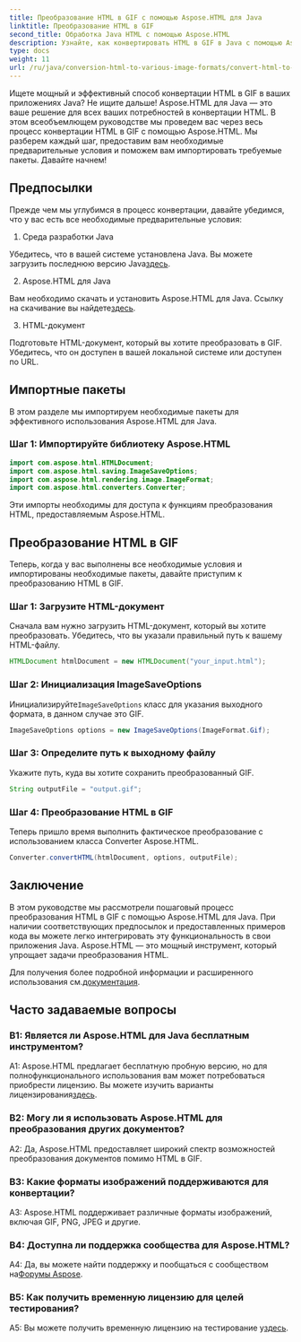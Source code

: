 ```yaml
---
title: Преобразование HTML в GIF с помощью Aspose.HTML для Java
linktitle: Преобразование HTML в GIF
second_title: Обработка Java HTML с помощью Aspose.HTML
description: Узнайте, как конвертировать HTML в GIF в Java с помощью Aspose.HTML. Полное пошаговое руководство для эффективного преобразования HTML в GIF.
type: docs
weight: 11
url: /ru/java/conversion-html-to-various-image-formats/convert-html-to-gif/
---
```

Ищете мощный и эффективный способ конвертации HTML в GIF в ваших приложениях Java? Не ищите дальше! Aspose.HTML для Java — это ваше решение для всех ваших потребностей в конвертации HTML. В этом всеобъемлющем руководстве мы проведем вас через весь процесс конвертации HTML в GIF с помощью Aspose.HTML. Мы разберем каждый шаг, предоставим вам необходимые предварительные условия и поможем вам импортировать требуемые пакеты. Давайте начнем!

## Предпосылки

Прежде чем мы углубимся в процесс конвертации, давайте убедимся, что у вас есть все необходимые предварительные условия:

1. Среда разработки Java

Убедитесь, что в вашей системе установлена Java. Вы можете загрузить последнюю версию Java[здесь](https://www.oracle.com/java/technologies/javase-downloads.html).

2. Aspose.HTML для Java

 Вам необходимо скачать и установить Aspose.HTML для Java. Ссылку на скачивание вы найдете[здесь](https://releases.aspose.com/html/java/).

3. HTML-документ

Подготовьте HTML-документ, который вы хотите преобразовать в GIF. Убедитесь, что он доступен в вашей локальной системе или доступен по URL.

## Импортные пакеты

В этом разделе мы импортируем необходимые пакеты для эффективного использования Aspose.HTML для Java. 

### Шаг 1: Импортируйте библиотеку Aspose.HTML

```java
import com.aspose.html.HTMLDocument;
import com.aspose.html.saving.ImageSaveOptions;
import com.aspose.html.rendering.image.ImageFormat;
import com.aspose.html.converters.Converter;
```

Эти импорты необходимы для доступа к функциям преобразования HTML, предоставляемым Aspose.HTML.

## Преобразование HTML в GIF

Теперь, когда у вас выполнены все необходимые условия и импортированы необходимые пакеты, давайте приступим к преобразованию HTML в GIF.

### Шаг 1: Загрузите HTML-документ

Сначала вам нужно загрузить HTML-документ, который вы хотите преобразовать. Убедитесь, что вы указали правильный путь к вашему HTML-файлу.

```java
HTMLDocument htmlDocument = new HTMLDocument("your_input.html");
```

### Шаг 2: Инициализация ImageSaveOptions

 Инициализируйте`ImageSaveOptions` класс для указания выходного формата, в данном случае это GIF.

```java
ImageSaveOptions options = new ImageSaveOptions(ImageFormat.Gif);
```

### Шаг 3: Определите путь к выходному файлу

Укажите путь, куда вы хотите сохранить преобразованный GIF.

```java
String outputFile = "output.gif";
```

### Шаг 4: Преобразование HTML в GIF

Теперь пришло время выполнить фактическое преобразование с использованием класса Converter Aspose.HTML.

```java
Converter.convertHTML(htmlDocument, options, outputFile);
```

## Заключение

В этом руководстве мы рассмотрели пошаговый процесс преобразования HTML в GIF с помощью Aspose.HTML для Java. При наличии соответствующих предпосылок и предоставленных примеров кода вы можете легко интегрировать эту функциональность в свои приложения Java. Aspose.HTML — это мощный инструмент, который упрощает задачи преобразования HTML.

 Для получения более подробной информации и расширенного использования см.[документация](https://reference.aspose.com/html/java/).

## Часто задаваемые вопросы

### В1: Является ли Aspose.HTML для Java бесплатным инструментом?

 A1: Aspose.HTML предлагает бесплатную пробную версию, но для полнофункционального использования вам может потребоваться приобрести лицензию. Вы можете изучить варианты лицензирования[здесь](https://purchase.aspose.com/buy).

### В2: Могу ли я использовать Aspose.HTML для преобразования других документов?

A2: Да, Aspose.HTML предоставляет широкий спектр возможностей преобразования документов помимо HTML в GIF.

### В3: Какие форматы изображений поддерживаются для конвертации?

A3: Aspose.HTML поддерживает различные форматы изображений, включая GIF, PNG, JPEG и другие.

### В4: Доступна ли поддержка сообщества для Aspose.HTML?

 A4: Да, вы можете найти поддержку и пообщаться с сообществом на[Форумы Aspose](https://forum.aspose.com/).

### В5: Как получить временную лицензию для целей тестирования?

 A5: Вы можете получить временную лицензию на тестирование у[здесь](https://purchase.aspose.com/temporary-license/).
